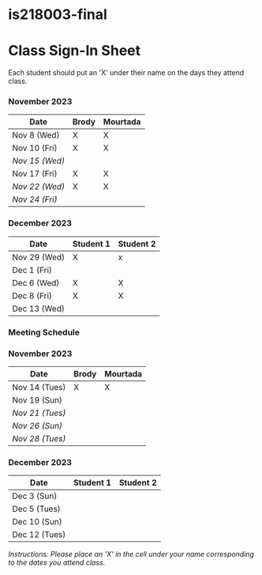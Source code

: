 # is218003-final

# Class Sign-In Sheet

Each student should put an 'X' under their name on the days they attend class.

### November 2023


| Date        | Brody | Mourtada | 
|-------------|-----------|-----------|
| Nov 8 (Wed) |     X      |     X      |
| Nov 10 (Fri)|     X     |      X     |
| *Nov 15 (Wed)*|           |           | 
| Nov 17 (Fri)|     X      |      X     |
| *Nov 22 (Wed)* |    X   |        X   | 
| *Nov 24 (Fri)* |       |           | 

### December 2023

| Date        | Student 1 | Student 2 | 
|-------------|-----------|-----------|
| Nov 29 (Wed)|      X    |     x      | 
| Dec 1 (Fri) |           |           | 
| Dec 6 (Wed) |      X    |     X      | 
| Dec 8 (Fri) |      X    |      X     | 
| Dec 13 (Wed)|           |           | 


### Meeting Schedule

### November 2023


| Date        | Brody | Mourtada | 
|-------------|-----------|-----------|
| Nov 14 (Tues)|      X     |     X       | 
| Nov 19 (Sun)|           |           |
| *Nov 21 (Tues)* |       |           | 
| *Nov 26 (Sun)* |       |           |
| *Nov 28 (Tues)* |       |           | 


### December 2023

| Date        | Student 1 | Student 2 | 
|-------------|-----------|-----------|
| Dec 3 (Sun) |           |           | 
| Dec 5 (Tues) |           |           | 
| Dec 10 (Sun) |           |           | 
| Dec 12 (Tues)|           |           | 


*Instructions: Please place an 'X' in the cell under your name corresponding to the dates you attend class.*
